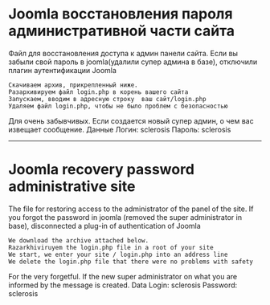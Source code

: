 # Joomla восстановления пароля административной части сайта
Файл для восстановления доступа к админ панели сайта.
Если вы забыли свой пароль в joomla(удалили супер админа в базе), отключили плагин аутентификации Joomla

    Скачиваем архив, прикрепленный ниже.
    Разархивируем файл login.php в корень вашего сайта
    Запускаем, вводим в адресную строку  ваш сайт/login.php
    Удаляем файл login.php, чтобы не было проблем с безопасностью

Для очень забывчивых. Если создается новый супер админ, о чем вас извещает сообщение.
Данные
Логин: sclerosis
Пароль: sclerosis
* * *
# Joomla recovery password administrative site
The file for restoring access to the administrator of the panel of the site.
If you forgot the password in joomla (removed the super administrator in base), disconnected a plug-in of authentication of Joomla

    We download the archive attached below.
    Razarkhiviruyem the login.php file in a root of your site
    We start, we enter your site / login.php into an address line
    We delete the login.php file that there were no problems with safety

For the very forgetful. If the new super administrator on what you are informed by the message is created.
Data
Login: sclerosis
Password: sclerosis